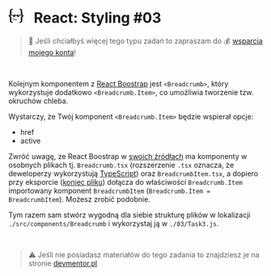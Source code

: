 # [![](../assets/img/logo-readme2.jpg)](https://devmentor.pl) &nbsp; React: Styling #03

> :loudspeaker: Jeśli chciałbyś więcej tego typu zadań to zapraszam do :moneybag: [wsparcia mojego konta](https://github.com/sponsors/devmentor-pl)!

&nbsp;

Kolejnym komponentem z [React Boostrap](https://react-bootstrap.github.io/components/breadcrumb/) jest `<Breadcrumb>`, który wykorzystuje dodatkowo `<Breadcrumb.Item>`, co umożliwia tworzenie tzw. okruchów chleba.

Wystarczy, że Twój komponent `<Breadcrumb.Item>` będzie wspierał opcje:
* href
* active

Zwróć uwagę, ze React Boostrap w [swoich źródłach](https://github.com/react-bootstrap/react-bootstrap/tree/master/src) ma komponenty w osobnych plikach tj. `Breadcrumb.tsx` (rozszerzenie `.tsx` oznacza, że deweloperzy wykorzystują [TypeScript](https://pl.wikipedia.org/wiki/TypeScript)) oraz `BreadcrumbItem.tsx`, a dopiero przy eksporcie ([koniec pliku](https://github.com/react-bootstrap/react-bootstrap/blob/master/src/Breadcrumb.tsx)) dołącza do właściwości `Breadcrumb.Item` importowany komponent `BreadcrumbItem` (`Breadcrumb.Item = BreadcrumbItem`). Możesz zrobić podobnie.

Tym razem sam stwórz wygodną dla siebie strukturę plików w lokalizacji `./src/components/Breadcrumb` i wykorzystaj ją w `./03/Task3.js`.

&nbsp;

> :warning: Jeśli nie posiadasz materiałów do tego zadania to znajdziesz je na stronie [devmentor.pl](https://devmentor.pl)

